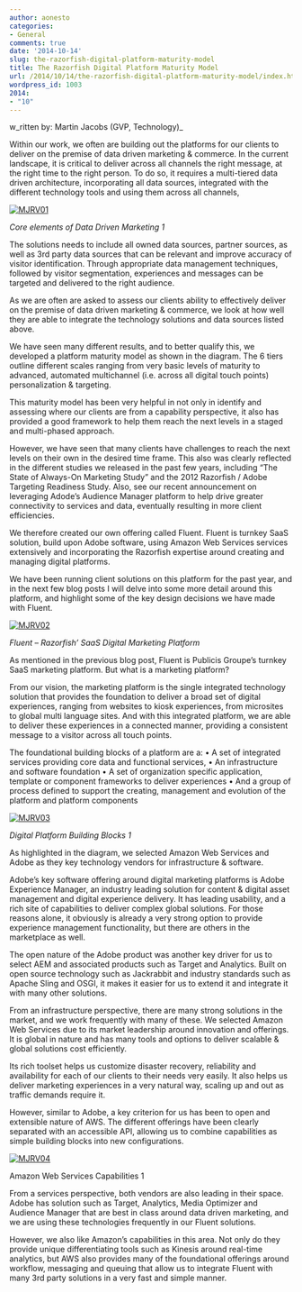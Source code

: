 ```yaml
---
author: aonesto
categories:
- General
comments: true
date: '2014-10-14'
slug: the-razorfish-digital-platform-maturity-model
title: The Razorfish Digital Platform Maturity Model
url: /2014/10/14/the-razorfish-digital-platform-maturity-model/index.html
wordpress_id: 1003
2014:
- "10"
---
```



w_ritten by: Martin Jacobs (GVP, Technology)_

Within our work, we often are building out the platforms for our clients to deliver on the premise of data driven marketing & commerce. In the current landscape, it is critical to deliver across all channels the right message, at the right time to the right person. To do so, it requires a multi-tiered data driven architecture, incorporating all data sources, integrated with the different technology tools and using them across all channels,

[![MJRV01](/uploads/2014/10/MJRV01-284x300.jpg)](/uploads/2014/10/MJRV01.jpg)


_Core elements of Data Driven Marketing 1_


The solutions needs to include all owned data sources, partner sources, as well as 3rd party data sources that can be relevant and improve accuracy of visitor identification. Through appropriate data management techniques, followed by visitor segmentation, experiences and messages can be targeted and delivered to the right audience.

As we are often are asked to assess our clients ability to effectively deliver on the premise of data driven marketing & commerce, we look at how well they are able to integrate the technology solutions and data sources listed above.

We have seen many different results, and to better qualify this, we developed a platform maturity model as shown in the diagram. The 6 tiers outline different scales ranging from very basic levels of maturity to advanced, automated multichannel (i.e. across all digital touch points) personalization & targeting.

This maturity model has been very helpful in not only in identify and assessing where our clients are from a capability perspective, it also has provided a good framework to help them reach the next levels in a staged and multi-phased approach.

However, we have seen that many clients have challenges to reach the next levels on their own in the desired time frame. This also was clearly reflected in the different studies we released in the past few years, including “The State of Always-On Marketing Study” and the 2012 Razorfish / Adobe Targeting Readiness Study. Also, see our recent announcement on leveraging Adode’s Audience Manager platform to help drive greater connectivity to services and data, eventually resulting in more client efficiencies.

We therefore created our own offering called Fluent. Fluent is turnkey SaaS solution, build upon Adobe software, using Amazon Web Services services extensively and incorporating the Razorfish expertise around creating and managing digital platforms.

We have been running client solutions on this platform for the past year, and in the next few blog posts I will delve into some more detail around this platform, and highlight some of the key design decisions we have made with Fluent.

[![MJRV02](/uploads/2014/10/MJRV02-300x138.jpg)](/uploads/2014/10/MJRV02.jpg)


_Fluent – Razorfish’ SaaS Digital Marketing Platform_


As mentioned in the previous blog post, Fluent is Publicis Groupe’s turnkey SaaS marketing platform. But what is a marketing platform?

From our vision, the marketing platform is the single integrated technology solution that provides the foundation to deliver a broad set of digital experiences, ranging from websites to kiosk experiences, from microsites to global multi language sites. And with this integrated platform, we are able to deliver these experiences in a connected manner, providing a consistent message to a visitor across all touch points.

The foundational building blocks of a platform are a:
• A set of integrated services providing core data and functional services,
• An infrastructure and software foundation
• A set of organization specific application, template or component frameworks to deliver experiences
• And a group of process defined to support the creating, management and evolution of the platform and platform components

[![MJRV03](/uploads/2014/10/MJRV03-300x131.jpg)](/uploads/2014/10/MJRV03.jpg)


_Digital Platform Building Blocks 1_


As highlighted in the diagram, we selected Amazon Web Services and Adobe as they key technology vendors for infrastructure & software.

Adobe’s key software offering around digital marketing platforms is Adobe Experience Manager, an industry leading solution for content & digital asset management and digital experience delivery. It has leading usability, and a rich site of capabilities to deliver complex global solutions. For those reasons alone, it obviously is already a very strong option to provide experience management functionality, but there are others in the marketplace as well.

The open nature of the Adobe product was another key driver for us to select AEM and associated products such as Target and Analytics. Built on open source technology such as Jackrabbit and industry standards such as Apache Sling and OSGI, it makes it easier for us to extend it and integrate it with many other solutions.

From an infrastructure perspective, there are many strong solutions in the market, and we work frequently with many of these. We selected Amazon Web Services due to its market leadership around innovation and offerings. It is global in nature and has many tools and options to deliver scalable & global solutions cost efficiently.

Its rich toolset helps us customize disaster recovery, reliability and availability for each of our clients to their needs very easily. It also helps us deliver marketing experiences in a very natural way, scaling up and out as traffic demands require it.

However, similar to Adobe, a key criterion for us has been to open and extensible nature of AWS. The different offerings have been clearly separated with an accessible API, allowing us to combine capabilities as simple building blocks into new configurations.

[![MJRV04](/uploads/2014/10/MJRV04-300x191.jpg)](/uploads/2014/10/MJRV04.jpg)


Amazon Web Services Capabilities 1


From a services perspective, both vendors are also leading in their space. Adobe has solution such as Target, Analytics, Media Optimizer and Audience Manager that are best in class around data driven marketing, and we are using these technologies frequently in our Fluent solutions.

However, we also like Amazon’s capabilities in this area. Not only do they provide unique differentiating tools such as Kinesis around real-time analytics, but AWS also provides many of the foundational offerings around workflow, messaging and queuing that allow us to integrate Fluent with many 3rd party solutions in a very fast and simple manner.
